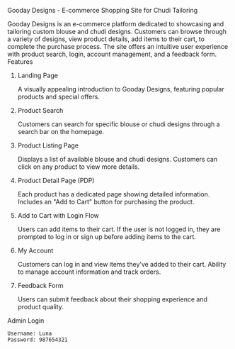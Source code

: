 Gooday Designs - E-commerce Shopping Site for Chudi Tailoring

Gooday Designs is an e-commerce platform dedicated to showcasing and tailoring custom blouse and chudi designs. Customers can browse through a variety of designs, view product details, add items to their cart, to complete the purchase process. The site offers an intuitive user experience with product search, login, account management, and a feedback form.
Features
1. Landing Page

    A visually appealing introduction to Gooday Designs, featuring popular products and special offers.

2. Product Search

    Customers can search for specific blouse or chudi designs through a search bar on the homepage.

3. Product Listing Page

    Displays a list of available blouse and chudi designs.
    Customers can click on any product to view more details.

4. Product Detail Page (PDP)

    Each product has a dedicated page showing detailed information.
    Includes an "Add to Cart" button for purchasing the product.

5. Add to Cart with Login Flow

    Users can add items to their cart.
    If the user is not logged in, they are prompted to log in or sign up before adding items to the cart.

6. My Account

    Customers can log in and view items they’ve added to their cart.
    Ability to manage account information and track orders.

7. Feedback Form

    Users can submit feedback about their shopping experience and product quality.


Admin Login

    Username: Luna  
    Password: 987654321
